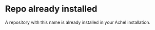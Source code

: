 # Repo already installed

A repository with this name is already installed in your Achel installation.
